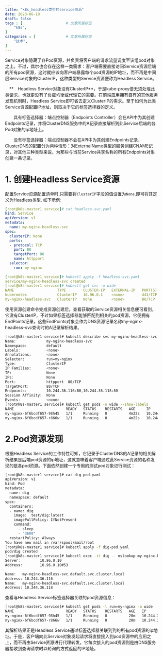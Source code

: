 ```yaml
---
title: "k8s_headless类型的service资源"
date: 2023-06-18
draft: false
tags : [                    # 文章所属标签
    "k8s",
]
categories : [              # 文章所属标签
    "技术",
]
---
```


Service对象隐藏了各Pod资源，并负责将客户端的请求流量调度至该组pod对象之上。不过，偶尔也会存在这样一类需求：客户端需要直接访问Service资源后端的所有pod资源，这时就应该向客户端暴露每个pod资源的IP地址，而不再是中间层Service对象的ClusterIP，这种类型的Service资源便称为Headless Service。

　**　Headless Service对象没有ClusterIP**，于是kube-proxy便无须处理此类请求，也就更没有了负载均衡或代理它的需要。在前端应用拥有自有的其他服务发现机制时，Headless Service即可省去定义ClusterIP的需求。至于如何为此类Service资源配置IP地址，则取决于它的标签选择器的定义。

　　具有标签选择器：端点控制器（Endpoints Controller）会在API中为其创建Endpoints记录，并将ClusterDNS服务中的A记录直接解析到此Service后端的各Pod对象的ip地址上。

　　没有标签选择器：端点控制器不会在API中为其创建Endpoints记录，ClusterDNS的配置分为两种情形：对ExternalName类型的服务创建CNAME记录，对其他三种类型来说，为那些与当前Service共享名称的所有Endpoints对象创建一条记录。

# 1. 创建Headless Service资源

配置Service资源配置清单时,只需要将`ClusterIP`字段的值设置为`None`,即可将其定义为Headless类型.
如下示例:

```yaml
[root@k8s-master1 service]# cat headless-svc.yaml
kind: Service
apiVersion: v1
metadata:
  name: my-nginx-headless-svc
spec:
  clusterIP: None
  ports:
  - protocol: TCP
    port: 80
    targetPort: 80
    name: httpport
  selector:
    run: my-nginx
 
[root@k8s-master1 service]# kubectl apply -f headless-svc.yaml
service/my-nginx-headless-svc created
[root@k8s-master1 service]# kubectl get svc -o wide
NAME                    TYPE        CLUSTER-IP   EXTERNAL-IP   PORT(S)   AGE   SELECTOR
kubernetes              ClusterIP   10.96.0.1    <none>        443/TCP   44d   <none>
my-nginx-headless-svc   ClusterIP   None         <none>        80/TCP    9s    run=my-nginx
```

使用资源创建命令完成资源创建后，查看获取的Service资源相关信息便可看到，它没有ClusterIP，不过如果标签选择器能够匹配到相关的pod资源，它便拥有EndPoints记录，这些EndPoints对象会作为DNS资源记录名称my-nginx-headless-svc查询时的A记录解析结果。

```bash
[root@k8s-master1 service]# kubectl describe svc my-nginx-headless-svc
Name:              my-nginx-headless-svc
Namespace:         default
Labels:            <none>
Annotations:       <none>
Selector:          run=my-nginx
Type:              ClusterIP
IP Families:       <none>
IP:                None
IPs:               None
Port:              httpport  80/TCP
TargetPort:        80/TCP
Endpoints:         10.244.36.116:80,10.244.36.118:80
Session Affinity:  None
Events:            <none>
[root@k8s-master1 service]# kubectl get pods -o wide --show-labels
NAME                        READY   STATUS    RESTARTS   AGE     IP              NODE        NOMINATED NODE   READINESS GATES   LABELS
my-nginx-6f6bcdf657-98h45   1/1     Running   0          4m22s   10.244.36.116   k8s-node1   <none>           <none>            pod-template-hash=6f6bcdf657,run=my-nginx,version=v1
my-nginx-6f6bcdf657-r866w   1/1     Running   0          4m22s   10.244.36.118   k8s-node1   <none>           <none>            pod-template-hash=6f6bcdf657,run=my-nginx,version=v1
```

# 2.Pod资源发现

根据Headless Service的工作特性可知，它记录于ClusterDNS的A记录的相关解析结果是后端pod资源的ip地址，这就意味着客户端通过此Service资源的名称发现的是各pod资源。下面依然创建一个专用的测试pod对象进行测试：

```bash
[root@k8s-master1 service]# cat dig-pod.yaml
apiVersion: v1
kind: Pod
metadata:
  name: dig
  namespace: default
spec:
  containers:
  - name: dig
    image:  test/dig:latest
    imagePullPolicy: IfNotPresent
    command:
      - sleep
      - "3600"
  restartPolicy: Always
You have new mail in /var/spool/mail/root
[root@k8s-master1 service]# kubectl apply -f dig-pod.yaml
pod/dig created
[root@k8s-master1 service]# kubectl exec -it dig -- nslookup my-nginx-headless-svc
Server:         10.96.0.10
Address:        10.96.0.10#53
 
Name:   my-nginx-headless-svc.default.svc.cluster.local
Address: 10.244.36.116
Name:   my-nginx-headless-svc.default.svc.cluster.local
Address: 10.244.36.118
```

查看与Headless Service标签选择器关联的pod资源信息：

```bash
[root@k8s-master1 service]# kubectl get pods -l run=my-nginx -o wide
NAME                        READY   STATUS    RESTARTS   AGE   IP              NODE        NOMINATED NODE   READINESS GATES
my-nginx-6f6bcdf657-98h45   1/1     Running   0          20m   10.244.36.116   k8s-node1   <none>           <none>
my-nginx-6f6bcdf657-r866w   1/1     Running   0          20m   10.244.36.118   k8s-node1   <none>           <none>
```

其解析结果正是Headless Service通过标签选择器关联到到的所有pod资源的ip地址。于是，客户端向此Service对象发起请求将直接接入到pod资源中的应用之上，而不再由Service资源进行代理转发，它每次接入的pod资源则是由DNS服务器接收到查询请求时以轮询的方式返回的IP地址。